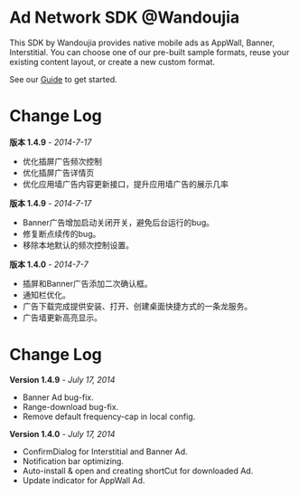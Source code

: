Ad Network SDK @Wandoujia
===========

This SDK by Wandoujia provides native mobile ads as AppWall, Banner, Interstitial. 
You can choose one of our pre-built sample formats, reuse your existing content layout, or create a new custom format.

See our [Guide](http://developer.wandoujia.com/adnetwork/dev-docs/) to get started.

Change Log
===========
**版本 1.4.9** - *2014-7-17*
* 优化插屏广告频次控制
* 优化插屏广告详情页
* 优化应用墙广告内容更新接口，提升应用墙广告的展示几率


**版本 1.4.9** - *2014-7-17*
* Banner广告增加启动关闭开关，避免后台运行的bug。
* 修复断点续传的bug。
* 移除本地默认的频次控制设置。

**版本 1.4.0** - *2014-7-7*
* 插屏和Banner广告添加二次确认框。
* 通知栏优化。
* 广告下载完成提供安装、打开、创建桌面快捷方式的一条龙服务。
* 广告墙更新高亮显示。

Change Log
===========
**Version 1.4.9** - *July 17, 2014*
* Banner Ad bug-fix.
* Range-download bug-fix.
* Remove default frequency-cap in local config.

**Version 1.4.0** - *July 17, 2014*
* ConfirmDialog for Interstitial and Banner Ad.
* Notification bar optimizing.
* Auto-install & open and creating shortCut for downloaded Ad.
* Update indicator for AppWall Ad.
